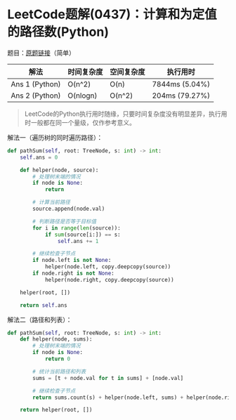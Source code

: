 # LeetCode题解(0437)：计算和为定值的路径数(Python)

题目：[原题链接](https://leetcode-cn.com/problems/path-sum-iii/)（简单）

| 解法           | 时间复杂度 | 空间复杂度 | 执行用时       |
| -------------- | ---------- | ---------- | -------------- |
| Ans 1 (Python) | O(n^2)     | O(n)       | 7844ms (5.04%) |
| Ans 2 (Python) | O(nlogn)   | O(n^2)     | 204ms (79.27%) |

>  LeetCode的Python执行用时随缘，只要时间复杂度没有明显差异，执行用时一般都在同一个量级，仅作参考意义。

解法一（遍历树的同时遍历路径）：

```python
def pathSum(self, root: TreeNode, s: int) -> int:
    self.ans = 0

    def helper(node, source):
        # 处理树末端的情况
        if node is None:
            return

        # 计算当前路径
        source.append(node.val)

        # 判断路径是否等于目标值
        for i in range(len(source)):
            if sum(source[i:]) == s:
                self.ans += 1

        # 继续检查子节点
        if node.left is not None:
            helper(node.left, copy.deepcopy(source))
        if node.right is not None:
            helper(node.right, copy.deepcopy(source))

    helper(root, [])

    return self.ans
```

解法二（路径和列表）：

```python
def pathSum(self, root: TreeNode, s: int) -> int:
    def helper(node, sums):
        # 处理树末端的情况
        if node is None:
            return 0

        # 统计当前路径和列表
        sums = [t + node.val for t in sums] + [node.val]

        # 继续检查子节点
        return sums.count(s) + helper(node.left, sums) + helper(node.right, sums)

    return helper(root, [])
```